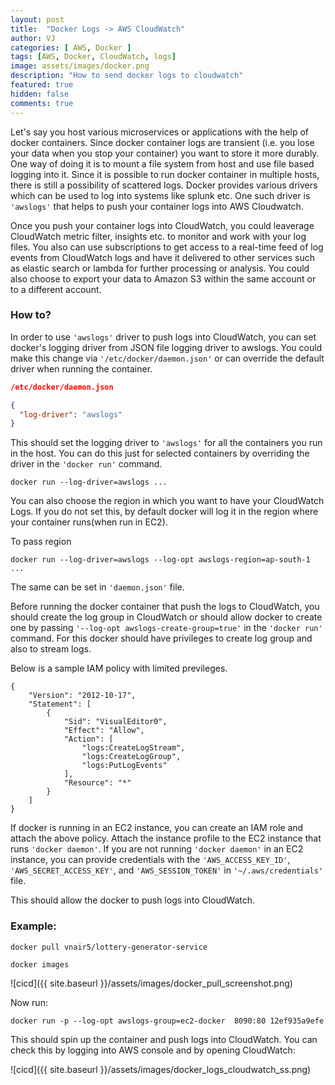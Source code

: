 ```yaml
---
layout: post
title:  "Docker Logs -> AWS CloudWatch"
author: VJ
categories: [ AWS, Docker ]
tags: [AWS, Docker, CloudWatch, logs]
image: assets/images/docker.png
description: "How to send docker logs to cloudwatch"
featured: true
hidden: false
comments: true
---
```


Let's say you host various microservices or applications with the help of docker containers. Since docker container logs are transient (i.e. you lose your data when you stop your container) you want to store it more durably. One way of doing it is to mount a file system from host and use file based logging into it. Since it is possible to run docker container in multiple hosts, there is still a possibility of scattered logs. Docker provides various drivers which can be used to log into systems like splunk etc. One such driver is `'awslogs'` that helps to push your container logs into AWS Cloudwatch.

  

Once you push your container logs into CloudWatch, you could leaverage CloudWatch metric filter, insights etc. to monitor and work with your log files. You also can use subscriptions to get access to a real-time feed of log events from CloudWatch logs and have it delivered to other services such as elastic search or lambda for further processing or analysis. You could also choose to export your data to Amazon S3 within the same account or to a different account.


### How to?

In order to use `'awslogs'` driver to push logs into CloudWatch, you can set docker's logging driver from JSON file logging driver to awslogs. You could make this change via `'/etc/docker/daemon.json'` or can override the default driver when running the container.

```JSON
/etc/docker/daemon.json

{
  "log-driver": "awslogs"
}
```
This should set the logging driver to  `'awslogs'`  for all the containers you run in the host.  You can do this just for selected containers by overriding the driver in the `'docker run'` command.

```
docker run --log-driver=awslogs ...
```

You can also choose the region in which you want to have your CloudWatch Logs. If you do not set this, by default docker will log it in the region where your container runs(when run in EC2).

To pass region 

```
docker run --log-driver=awslogs --log-opt awslogs-region=ap-south-1 ...
```
The same can be set in `'daemon.json'` file. 

Before running the docker container that push the logs to CloudWatch, you should create the log group in CloudWatch or should allow docker to create one by passing `'--log-opt awslogs-create-group=true'` in the `'docker run'` command.  For this docker should have privileges to create log group and also to stream logs. 

Below is a sample IAM policy with limited previleges.

```
{
    "Version": "2012-10-17",
    "Statement": [
        {
            "Sid": "VisualEditor0",
            "Effect": "Allow",
            "Action": [
                "logs:CreateLogStream",
                "logs:CreateLogGroup",
                "logs:PutLogEvents"
            ],
            "Resource": "*"
        }
    ]
}
```

If  docker is running in an EC2 instance, you can create an IAM role and attach the above policy.  Attach the instance profile to the EC2 instance that runs `'docker daemon'`. If you are not running `'docker daemon'` in an EC2 instance, you can provide credentials with the `'AWS_ACCESS_KEY_ID'`, `'AWS_SECRET_ACCESS_KEY'`, and `'AWS_SESSION_TOKEN'`  in `'~/.aws/credentials'`  file.

This should allow the docker to push logs into CloudWatch.

### Example:

```
docker pull vnair5/lottery-generator-service

docker images
```

![cicd]({{ site.baseurl }}/assets/images/docker_pull_screenshot.png)


Now run:

```
docker run -p --log-opt awslogs-group=ec2-docker  8090:80 12ef935a9efe
```

This should spin up the container and push logs into CloudWatch. You can check this by logging into AWS console and by opening CloudWatch:

![cicd]({{ site.baseurl }}/assets/images/docker_logs_cloudwatch_ss.png)

